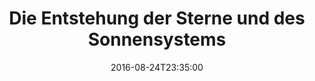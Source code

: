 ---
date: '2016-08-24T23:35:00'
talk_date: '1989-04-25T19:30:00'
talk_speakers:
  speaker1:
    name: Christian Ziethen, Bad Kreuznach
title: 'Die Entstehung der Sterne und des Sonnensystems'
---